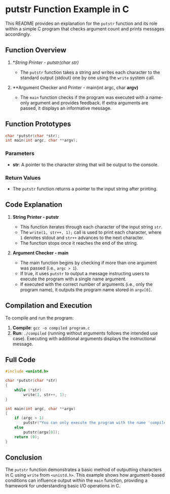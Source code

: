 
# putstr Function Example in C

This README provides an explanation for the `putstr` function and its role within a simple C program that checks argument count and prints messages accordingly.

## Function Overview

1. **String Printer - putstr(char *str)**
   - The `putstr` function takes a string and writes each character to the standard output (stdout) one by one using the `write` system call.

2. **Argument Checker and Printer - main(int argc, char **argv)**
   - The `main` function checks if the program was executed with a name-only argument and provides feedback. If extra arguments are passed, it displays an informative message.

## Function Prototypes

```c
char *putstr(char *str);
int main(int argc, char **argv);
```

### Parameters
- **str**: A pointer to the character string that will be output to the console.

### Return Values
- The `putstr` function returns a pointer to the input string after printing.

## Code Explanation

1. **String Printer - putstr**
   - This function iterates through each character of the input string `str`.
   - The `write(1, str++, 1);` call is used to print each character, where `1` denotes stdout and `str++` advances to the next character.
   - The function stops once it reaches the end of the string.

2. **Argument Checker - main**
   - The main function begins by checking if more than one argument was passed (i.e., `argc > 1`).
   - If true, it uses `putstr` to output a message instructing users to execute the program with a single name argument.
   - If executed with the correct number of arguments (i.e., only the program name), it outputs the program name stored in `argv[0]`.

## Compilation and Execution

To compile and run the program:
1. **Compile**: `gcc -o compiled program.c`
2. **Run**: `./compiled` (running without arguments follows the intended use case). Executing with additional arguments displays the instructional message.

## Full Code

```c
#include <unistd.h>

char *putstr(char *str)
{
    while (*str)
        write(1, str++, 1);
}

int main(int argc, char **argv)
{
    if (argc > 1)
        putstr("You can only execute the program with the name 'compiled'.");
    else
        putstr(argv[0]);
    return (0);
}
```

## Conclusion

The `putstr` function demonstrates a basic method of outputting characters in C using `write` from `<unistd.h>`. This example shows how argument-based conditions can influence output within the `main` function, providing a framework for understanding basic I/O operations in C.
